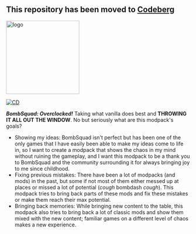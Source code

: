## This repository has been moved to [Codeberg](https://codeberg.org/3ra/overclocked)

<img
src="https://github.com/Over3dge/overclocked/blob/master/logo.png"
height="200" alt="logo">

[![CD](https://github.com/Over3dge/overclocked/actions/workflows/cd.yml/badge.svg)](https://github.com/Over3dge/overclocked/actions/workflows/cd.yml)

***BombSquad: Overclocked!*** Taking what vanilla does best and **THROWING IT ALL OUT THE WINDOW**. No but seriously what are this modpack's goals?
- Showing my ideas: BombSquad isn't perfect but has been one of the only games that I have easily been able to make my ideas come to life in, so I want to create a modpack that shows the chaos in my mind without ruining the gameplay, and I want this modpack to be a thank you to BombSquad and the community surrounding it for always bringing joy to me since childhood.
- Fixing previous mistakes: There have been a lot of modpacks (and mods) in the past, but some if not most of them either messed up at places or missed a lot of potential (*cough* bombdash *cough*). This modpack tries to bring back parts of these mods and fix these mistakes or make them reach their max potential.
- Bringing back memories: While bringing new content to the table, this modpack also tries to bring back a lot of classic mods and show them mixed with the new content; familiar games on a different level of chaos makes a new experience.

